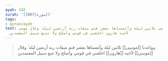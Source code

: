 ```yaml
---
ayah: 142
surah: '[[007|سورة]]'
tags:
- quran/ayah
text: وواعدنا موسى ثلاثين ليلة وأتممناها بعشر فتم ميقات ربه أربعين ليلة ۚ وقال موسى
  لأخيه هارون اخلفني في قومي وأصلح ولا تتبع سبيل المفسدين
---
```

> وواعدنا [[موسى]] ثلاثين ليلة وأتممناها بعشر فتم ميقات ربه أربعين ليلة ۚ وقال [[موسى]] لأخيه [[هارون]] اخلفني في قومي وأصلح ولا تتبع سبيل المفسدين
